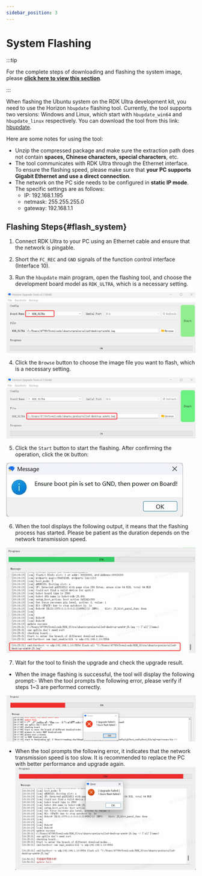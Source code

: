 ```yaml
---
sidebar_position: 3
---
```

# System Flashing

:::tip

For the complete steps of downloading and flashing the system image, please [**click here to view this section**](/installation/install_os).

:::

When flashing the Ubuntu system on the RDK Ultra development kit, you need to use the Horizon `hbupdate` flashing tool. Currently, the tool supports two versions: Windows and Linux, which start with `hbupdate_win64` and `hbupdate_linux` respectively. You can download the tool from this link: [hbupdate](http://sunrise.horizon.cc/downloads/hbupdate/).

Here are some notes for using the tool:
- Unzip the compressed package and make sure the extraction path does not contain **spaces, Chinese characters, special characters**, etc.
- The tool communicates with RDK Ultra through the Ethernet interface. To ensure the flashing speed, please make sure that **your PC supports Gigabit Ethernet and use a direct connection**.
- The network on the PC side needs to be configured in **static IP mode**. The specific settings are as follows:
  - IP: 192.168.1.195
  - netmask: 255.255.255.0
  - gateway: 192.168.1.1

## Flashing Steps{#flash_system}

1) Connect RDK Ultra to your PC using an Ethernet cable and ensure that the network is pingable.

2) Short the `FC_REC` and `GND` signals of the function control interface (Interface 10).

3) Run the `hbupdate` main program, open the flashing tool, and choose the development board model as `RDK_ULTRA`, which is a necessary setting.

![image-flash-system1](./image/rdk_ultra/image-rdk-ultra-system1.jpg)

4) Click the `Browse` button to choose the image file you want to flash, which is a necessary setting.

![image-flash-system2](./image/rdk_ultra/image-rdk-ultra-system2.jpg)

5) Click the `Start` button to start the flashing. After confirming the operation, click the `OK` button:

![image-flash-system3](./image/rdk_ultra/image-system-download3.jpg)

6) When the tool displays the following output, it means that the flashing process has started. Please be patient as the duration depends on the network transmission speed.

![image-flash-system4](./image/rdk_ultra/image-rdk-ultra-system4.jpg)

7) Wait for the tool to finish the upgrade and check the upgrade result.

- When the image flashing is successful, the tool will display the following prompt:- When the tool prompts the following error, please verify if steps 1~3 are performed correctly.

![image-flash-system7](./image/rdk_ultra/image-rdk-ultra-system7.png)

- When the tool prompts the following error, it indicates that the network transmission speed is too slow. It is recommended to replace the PC with better performance and upgrade again.
![image-flash-system8](./image/rdk_ultra/image-rdk-ultra-system8.jpg)